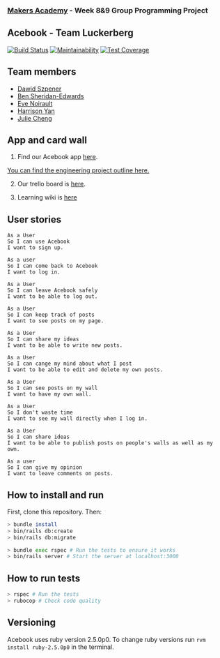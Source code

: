 ### [Makers Academy](http://www.makersacademy.com) - Week 8&9 Group Programming Project

Acebook - Team Luckerberg
-

[![Build Status](https://travis-ci.org/Hyan18/acebook-luckerberg.svg?branch=master)](https://travis-ci.org/Hyan18/acebook-luckerberg)
[![Maintainability](https://api.codeclimate.com/v1/badges/a99a88d28ad37a79dbf6/maintainability)](https://codeclimate.com/github/codeclimate/codeclimate/maintainability)
[![Test Coverage](https://api.codeclimate.com/v1/badges/a99a88d28ad37a79dbf6/test_coverage)](https://codeclimate.com/github/codeclimate/codeclimate/test_coverage)

## Team members
- [Dawid Szpener](https://github.com/DawidSzpener)
- [Ben Sheridan-Edwards](https://github.com/BenSheridanEdwards)
- [Eve Noirault](https://github.com/even13)
- [Harrison Yan](https://github.com/Hyan18/)
- [Julie Cheng](https://github.com/jj49411)

## App and card wall
1. Find our Acebook app [here](https://acebook-luckerberg.herokuapp.com/).

[You can find the engineering project outline here.](https://github.com/makersacademy/course/tree/master/engineering_projects/rails)

2. Our trello board is [here](https://trello.com/b/0LloZrOg/acebook-luckerberg).

3. Learning wiki is [here](https://github.com/Hyan18/acebook-luckerberg/blob/update-readme/learning-wiki.md)

## User stories  
```
As a User  
So I can use Acebook  
I want to sign up.  
```  
```
As a user
So I can come back to Acebook  
I want to log in.  
```  
```
As a User  
So I can leave Acebook safely 
I want to be able to log out.
```

```
As a User
So I can keep track of posts
I want to see posts on my page.
```

```
As a User
So I can share my ideas
I want to be able to write new posts.
```

```
As a User 
So I can cange my mind about what I post
I want to be able to edit and delete my own posts.
```

```
As a User
So I can see posts on my wall
I want to have my own wall.
```

```
As a User
So I don't waste time
I want to see my wall directly when I log in.
```

```
As a User
So I can share ideas
I want to be able to publish posts on people's walls as well as my own.
```

```
As a user
So I can give my opinion
I want to leave comments on posts.
```


## How to install and run

First, clone this repository. Then:

```bash
> bundle install
> bin/rails db:create
> bin/rails db:migrate

> bundle exec rspec # Run the tests to ensure it works
> bin/rails server # Start the server at localhost:3000
```
## How to run tests
```bash
> rspec # Run the tests
> rubocop # Check code quality
```
## Versioning
Acebook uses ruby version 2.5.0p0. To change ruby versions run
```rvm install ruby-2.5.0p0``` in the terminal.
